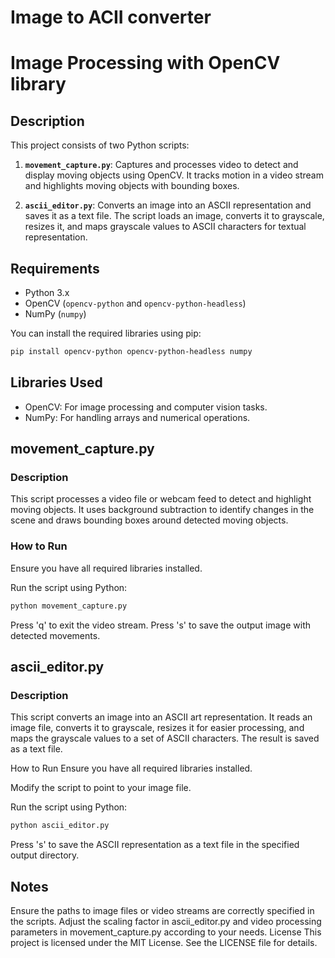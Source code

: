# Image to ACII converter

# Image Processing with OpenCV library

## Description

This project consists of two Python scripts:

1. **`movement_capture.py`**: Captures and processes video to detect and display moving objects using OpenCV. It tracks motion in a video stream and highlights moving objects with bounding boxes.

2. **`ascii_editor.py`**: Converts an image into an ASCII representation and saves it as a text file. The script loads an image, converts it to grayscale, resizes it, and maps grayscale values to ASCII characters for textual representation.

## Requirements

- Python 3.x
- OpenCV (`opencv-python` and `opencv-python-headless`)
- NumPy (`numpy`)

You can install the required libraries using pip:

```bash
pip install opencv-python opencv-python-headless numpy
```

## Libraries Used

- OpenCV: For image processing and computer vision tasks.
- NumPy: For handling arrays and numerical operations.

## movement_capture.py

### Description

This script processes a video file or webcam feed to detect and highlight moving objects. It uses background subtraction to identify changes in the scene and draws bounding boxes around detected moving objects.

### How to Run

Ensure you have all required libraries installed.

Run the script using Python:

```bash
python movement_capture.py
```

Press 'q' to exit the video stream.
Press 's' to save the output image with detected movements.

## ascii_editor.py

### Description

This script converts an image into an ASCII art representation. It reads an image file, converts it to grayscale, resizes it for easier processing, and maps the grayscale values to a set of ASCII characters. The result is saved as a text file.

How to Run
Ensure you have all required libraries installed.

Modify the script to point to your image file.

Run the script using Python:

```bash
python ascii_editor.py
```

Press 's' to save the ASCII representation as a text file in the specified output directory.

## Notes

Ensure the paths to image files or video streams are correctly specified in the scripts.
Adjust the scaling factor in ascii_editor.py and video processing parameters in movement_capture.py according to your needs.
License
This project is licensed under the MIT License. See the LICENSE file for details.
